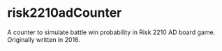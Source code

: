 # risk2210adCounter
A counter to simulate battle win probability in Risk 2210 AD board game. Originally written in 2016.
